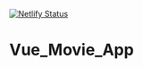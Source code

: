 [![Netlify Status](https://api.netlify.com/api/v1/badges/d3d1e351-d4e7-40cf-a509-1f79c159c0f6/deploy-status)](https://app.netlify.com/sites/inspiring-ride-4d4fe7/deploys)

# Vue_Movie_App
